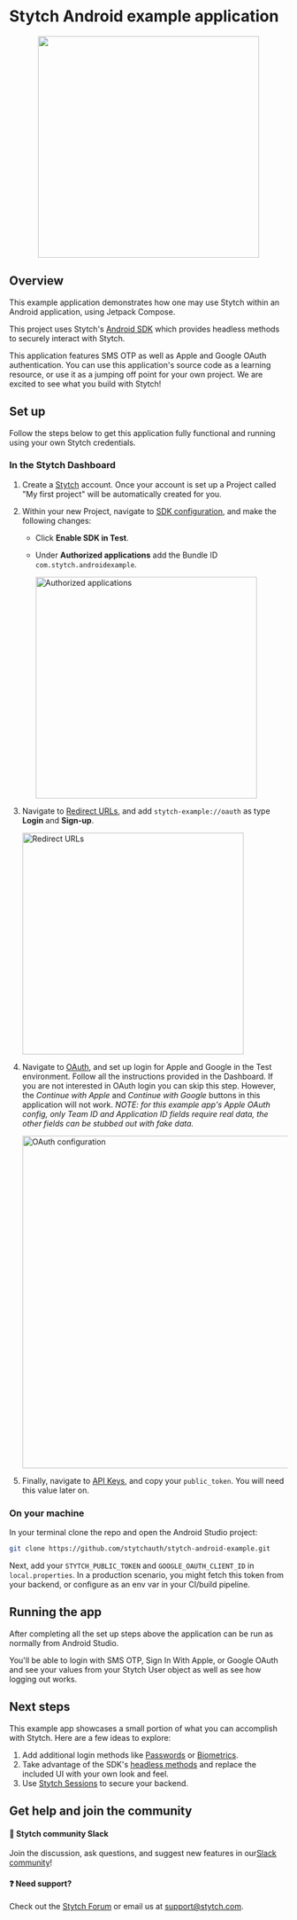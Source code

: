 # Stytch Android example application

<p align="center">
  <img width="400" src="https://user-images.githubusercontent.com/117691317/232074446-20a60038-50d3-436f-a776-9206ecd737b0.png"/>
</p>

## Overview

This example application demonstrates how one may use Stytch within an Android application, using Jetpack Compose.

This project uses Stytch's [Android SDK](https://stytchauth.github.io/stytch-kotlin/index.html) which provides headless methods to securely interact with Stytch.

This application features SMS OTP as well as Apple and Google OAuth authentication. You can use this application's source code as a learning resource, or use it as a jumping off point for your own project. We are excited to see what you build with Stytch!

## Set up

Follow the steps below to get this application fully functional and running using your own Stytch credentials.

### In the Stytch Dashboard

1. Create a [Stytch](https://stytch.com/) account. Once your account is set up a Project called "My first project" will be automatically created for you.

1. Within your new Project, navigate to [SDK configuration](https://stytch.com/dashboard/sdk-configuration), and make the following changes:

   - Click **Enable SDK in Test**.
   - Under **Authorized applications** add the Bundle ID `com.stytch.androidexample`.
     
     <img width="400" alt="Authorized applications" src="https://user-images.githubusercontent.com/117691317/232075923-27411c76-5e79-42a3-8f99-2ea7c0106a37.png">


1. Navigate to [Redirect URLs](https://stytch.com/dashboard/redirect-urls), and add `stytch-example://oauth` as type **Login** and **Sign-up**.
   
   <img width="400" alt="Redirect URLs" src="https://user-images.githubusercontent.com/117691317/232076930-ba1cc0cc-f972-4a66-9a2a-c4f60b057ce6.png">


1. Navigate to [OAuth](https://stytch.com/dashboard/oauth), and set up login for Apple and Google in the Test environment. Follow all the instructions provided in the Dashboard. If you are not interested in OAuth login you can skip this step. However, the _Continue with Apple_ and _Continue with Google_ buttons in this application will not work. _NOTE: for this example app's Apple OAuth config, only Team ID and Application ID fields require real data, the other fields can be stubbed out with fake data._
 
   <img width="600" alt="OAuth configuration" src="https://user-images.githubusercontent.com/99769393/224114896-2c4862d7-38b2-47b3-bff5-3d41a6abf995.jpg">
1. Finally, navigate to [API Keys](https://stytch.com/dashboard/api-keys), and copy your `public_token`. You will need this value later on.

### On your machine

In your terminal clone the repo and open the Android Studio project:

```bash
git clone https://github.com/stytchauth/stytch-android-example.git
```

Next, add your `STYTCH_PUBLIC_TOKEN` and `GOOGLE_OAUTH_CLIENT_ID` in `local.properties`. In a production scenario, you might fetch this token from your backend, or configure as an env var in your CI/build pipeline.

## Running the app

After completing all the set up steps above the application can be run as normally from Android Studio.

You'll be able to login with SMS OTP, Sign In With Apple, or Google OAuth and see your values from your Stytch User object as well as see how logging out works.

## Next steps

This example app showcases a small portion of what you can accomplish with Stytch. Here are a few ideas to explore:

1. Add additional login methods like [Passwords](https://stytchauth.github.io/stytch-kotlin/-stytch%20-kotlin/com.stytch.sdk.consumer.passwords/index.html) or [Biometrics](https://stytchauth.github.io/stytch-kotlin/-stytch%20-kotlin/com.stytch.sdk.consumer.biometrics/index.html).
1. Take advantage of the SDK's [headless methods](https://stytchauth.github.io/stytch-kotlin/index.html) and replace the included UI with your own look and feel.
1. Use [Stytch Sessions](https://stytch.com/docs/sessions) to secure your backend.

## Get help and join the community

#### :speech_balloon: Stytch community Slack

Join the discussion, ask questions, and suggest new features in our ​[Slack community](https://stytch.com/docs/resources/support/overview)!

#### :question: Need support?

Check out the [Stytch Forum](https://forum.stytch.com/) or email us at [support@stytch.com](mailto:support@stytch.com).
